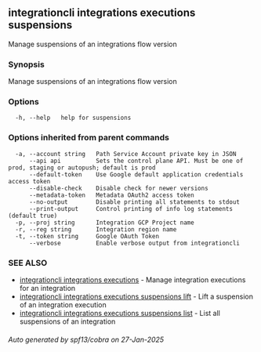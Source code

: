## integrationcli integrations executions suspensions

Manage suspensions of an integrations flow version

### Synopsis

Manage suspensions of an integrations flow version

### Options

```
  -h, --help   help for suspensions
```

### Options inherited from parent commands

```
  -a, --account string   Path Service Account private key in JSON
      --api api          Sets the control plane API. Must be one of prod, staging or autopush; default is prod
      --default-token    Use Google default application credentials access token
      --disable-check    Disable check for newer versions
      --metadata-token   Metadata OAuth2 access token
      --no-output        Disable printing all statements to stdout
      --print-output     Control printing of info log statements (default true)
  -p, --proj string      Integration GCP Project name
  -r, --reg string       Integration region name
  -t, --token string     Google OAuth Token
      --verbose          Enable verbose output from integrationcli
```

### SEE ALSO

* [integrationcli integrations executions](integrationcli_integrations_executions.md)	 - Manage integration executions for an integration
* [integrationcli integrations executions suspensions lift](integrationcli_integrations_executions_suspensions_lift.md)	 - Lift a suspension of an integration execution
* [integrationcli integrations executions suspensions list](integrationcli_integrations_executions_suspensions_list.md)	 - List all suspensions of an integration

###### Auto generated by spf13/cobra on 27-Jan-2025
